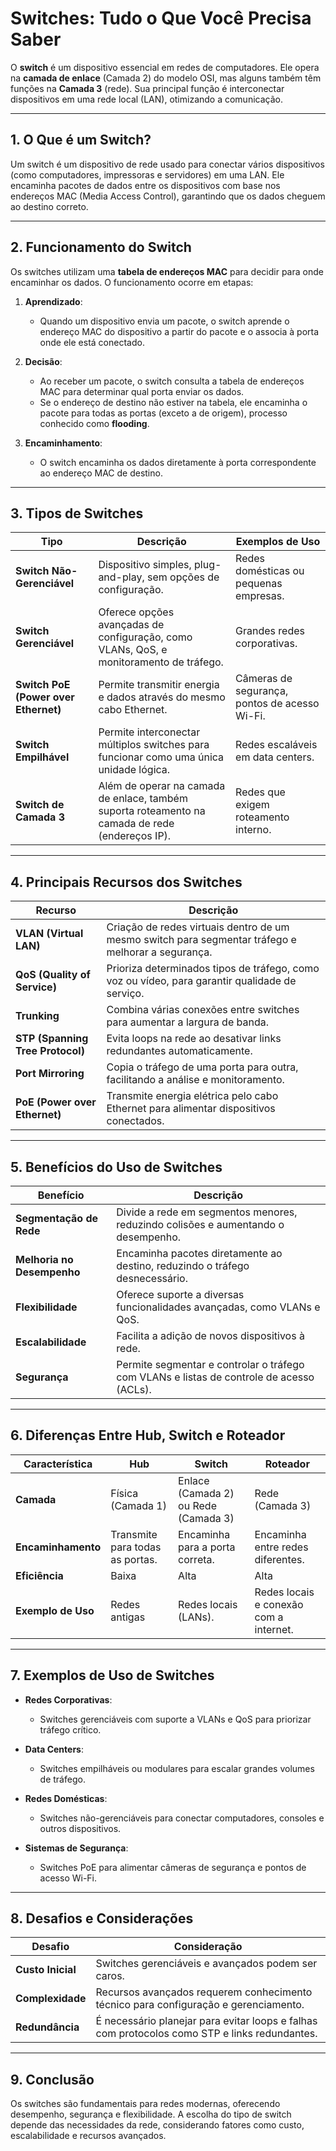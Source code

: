 # Switches: Tudo o Que Você Precisa Saber

O **switch** é um dispositivo essencial em redes de computadores. Ele opera na **camada de enlace** (Camada 2) do modelo OSI, mas alguns também têm funções na **Camada 3** (rede). Sua principal função é interconectar dispositivos em uma rede local (LAN), otimizando a comunicação.

---

## 1. O Que é um Switch?

Um switch é um dispositivo de rede usado para conectar vários dispositivos (como computadores, impressoras e servidores) em uma LAN. Ele encaminha pacotes de dados entre os dispositivos com base nos endereços MAC (Media Access Control), garantindo que os dados cheguem ao destino correto.

---

## 2. Funcionamento do Switch

Os switches utilizam uma **tabela de endereços MAC** para decidir para onde encaminhar os dados. O funcionamento ocorre em etapas:

1. **Aprendizado**:
   - Quando um dispositivo envia um pacote, o switch aprende o endereço MAC do dispositivo a partir do pacote e o associa à porta onde ele está conectado.
   
2. **Decisão**:
   - Ao receber um pacote, o switch consulta a tabela de endereços MAC para determinar qual porta enviar os dados.
   - Se o endereço de destino não estiver na tabela, ele encaminha o pacote para todas as portas (exceto a de origem), processo conhecido como **flooding**.

3. **Encaminhamento**:
   - O switch encaminha os dados diretamente à porta correspondente ao endereço MAC de destino.

---

## 3. Tipos de Switches

| Tipo              | Descrição                                                                                          | Exemplos de Uso                          |
|-------------------|--------------------------------------------------------------------------------------------------|------------------------------------------|
| **Switch Não-Gerenciável** | Dispositivo simples, plug-and-play, sem opções de configuração.                                           | Redes domésticas ou pequenas empresas.   |
| **Switch Gerenciável**     | Oferece opções avançadas de configuração, como VLANs, QoS, e monitoramento de tráfego.                     | Grandes redes corporativas.              |
| **Switch PoE (Power over Ethernet)** | Permite transmitir energia e dados através do mesmo cabo Ethernet.                                     | Câmeras de segurança, pontos de acesso Wi-Fi. |
| **Switch Empilhável**      | Permite interconectar múltiplos switches para funcionar como uma única unidade lógica.                      | Redes escaláveis em data centers.        |
| **Switch de Camada 3**     | Além de operar na camada de enlace, também suporta roteamento na camada de rede (endereços IP).             | Redes que exigem roteamento interno.     |

---

## 4. Principais Recursos dos Switches

| Recurso           | Descrição                                                                                          |
|-------------------|--------------------------------------------------------------------------------------------------|
| **VLAN (Virtual LAN)**     | Criação de redes virtuais dentro de um mesmo switch para segmentar tráfego e melhorar a segurança. |
| **QoS (Quality of Service)** | Prioriza determinados tipos de tráfego, como voz ou vídeo, para garantir qualidade de serviço. |
| **Trunking**               | Combina várias conexões entre switches para aumentar a largura de banda.                   |
| **STP (Spanning Tree Protocol)** | Evita loops na rede ao desativar links redundantes automaticamente.                    |
| **Port Mirroring**         | Copia o tráfego de uma porta para outra, facilitando a análise e monitoramento.            |
| **PoE (Power over Ethernet)** | Transmite energia elétrica pelo cabo Ethernet para alimentar dispositivos conectados.    |

---

## 5. Benefícios do Uso de Switches

| Benefício         | Descrição                                                                                          |
|-------------------|--------------------------------------------------------------------------------------------------|
| **Segmentação de Rede** | Divide a rede em segmentos menores, reduzindo colisões e aumentando o desempenho.           |
| **Melhoria no Desempenho** | Encaminha pacotes diretamente ao destino, reduzindo o tráfego desnecessário.                |
| **Flexibilidade** | Oferece suporte a diversas funcionalidades avançadas, como VLANs e QoS.                          |
| **Escalabilidade** | Facilita a adição de novos dispositivos à rede.                                                  |
| **Segurança**     | Permite segmentar e controlar o tráfego com VLANs e listas de controle de acesso (ACLs).          |

---

## 6. Diferenças Entre Hub, Switch e Roteador

| Característica      | Hub                      | Switch                    | Roteador                 |
|---------------------|--------------------------|---------------------------|--------------------------|
| **Camada**          | Física (Camada 1)       | Enlace (Camada 2) ou Rede (Camada 3) | Rede (Camada 3)          |
| **Encaminhamento**  | Transmite para todas as portas. | Encaminha para a porta correta. | Encaminha entre redes diferentes. |
| **Eficiência**      | Baixa                   | Alta                      | Alta                     |
| **Exemplo de Uso**  | Redes antigas           | Redes locais (LANs).      | Redes locais e conexão com a internet. |

---

## 7. Exemplos de Uso de Switches

- **Redes Corporativas**:
  - Switches gerenciáveis com suporte a VLANs e QoS para priorizar tráfego crítico.
  
- **Data Centers**:
  - Switches empilháveis ou modulares para escalar grandes volumes de tráfego.

- **Redes Domésticas**:
  - Switches não-gerenciáveis para conectar computadores, consoles e outros dispositivos.

- **Sistemas de Segurança**:
  - Switches PoE para alimentar câmeras de segurança e pontos de acesso Wi-Fi.

---

## 8. Desafios e Considerações

| Desafio                 | Consideração                                                                                   |
|-------------------------|-----------------------------------------------------------------------------------------------|
| **Custo Inicial**       | Switches gerenciáveis e avançados podem ser caros.                                            |
| **Complexidade**        | Recursos avançados requerem conhecimento técnico para configuração e gerenciamento.           |
| **Redundância**         | É necessário planejar para evitar loops e falhas com protocolos como STP e links redundantes. |

---

## 9. Conclusão

Os switches são fundamentais para redes modernas, oferecendo desempenho, segurança e flexibilidade. A escolha do tipo de switch depende das necessidades da rede, considerando fatores como custo, escalabilidade e recursos avançados.

